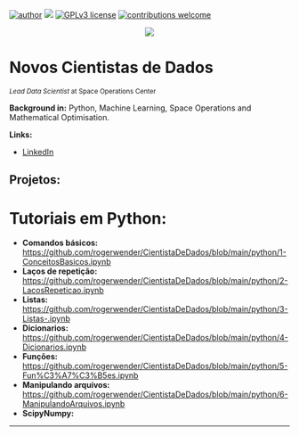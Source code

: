 [![author](https://img.shields.io/badge/author-carlosfab-red.svg)](https://www.linkedin.com/in/carlosfab) [![](https://img.shields.io/badge/python-3.7+-blue.svg)](https://www.python.org/downloads/release/python-365/) [![GPLv3 license](https://img.shields.io/badge/License-GPLv3-blue.svg)](http://perso.crans.org/besson/LICENSE.html) [![contributions welcome](https://img.shields.io/badge/contributions-welcome-brightgreen.svg?style=flat)](https://github.com/carlosfab/data_science/issues)

<p align="center">
  <img src="banner.png" >
</p>

# Novos Cientistas de Dados
<sub>*Lead Data Scientist* at Space Operations Center</sub>



**Background in:** Python, Machine Learning, Space Operations and Mathematical Optimisation.

**Links:**
* [LinkedIn](https://www.linkedin.com/in/rogerio-wender-4b9179193/)


## Projetos:
# Tutoriais em Python:

* **Comandos básicos:** https://github.com/rogerwender/CientistaDeDados/blob/main/python/1-ConceitosBasicos.ipynb
* **Laços de repetição:** https://github.com/rogerwender/CientistaDeDados/blob/main/python/2-LacosRepeticao.ipynb
* **Listas:** https://github.com/rogerwender/CientistaDeDados/blob/main/python/3-Listas-.ipynb
* **Dicionarios:** https://github.com/rogerwender/CientistaDeDados/blob/main/python/4-Dicionarios.ipynb
* **Funções:** https://github.com/rogerwender/CientistaDeDados/blob/main/python/5-Fun%C3%A7%C3%B5es.ipynb
* **Manipulando arquivos:** https://github.com/rogerwender/CientistaDeDados/blob/main/python/6-ManipulandoArquivos.ipynb
* **ScipyNumpy:** 

---





